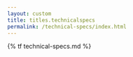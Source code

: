 ```yaml
---
layout: custom
title: titles.technicalspecs
permalink: /technical-specs/index.html
---
```

{% tf technical-specs.md %}